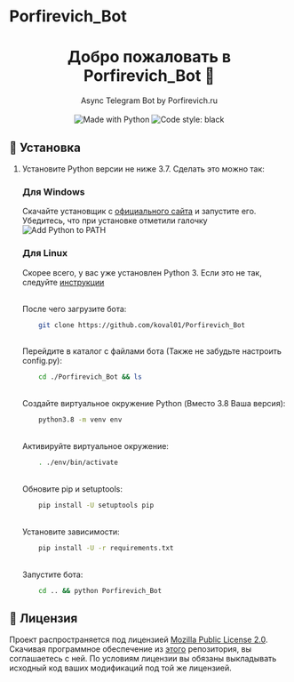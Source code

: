 # Porfirevich_Bot

<h1 align="center">Добро пожаловать в Porfirevich_Bot 👋</h1>
<p align="center">
    Async Telegram Bot by Porfirevich.ru
    <br /><br />
    <img alt="Made with Python" src="https://img.shields.io/badge/Made%20with-Python-%23FFD242?logo=python&logoColor=white">
    <img alt="Code style: black" src="https://img.shields.io/badge/code%20style-Social-428.svg">
</p>

## 🚀 Установка

1. Установите Python версии не ниже 3.7. Сделать это можно так:

    <h3>Для Windows</h3>

    Скачайте установщик с [официального сайта](https://www.python.org/downloads/) и запустите его. Убедитесь, что при установке отметили галочку ![Add Python to PATH](https://user-images.githubusercontent.com/42045258/69171091-557d2780-0b0c-11ea-8adf-7f819357f041.png)

     <h3>Для Linux</h3>

     Скорее всего, у вас уже установлен Python 3. Если это не так, следуйте [инструкции](https://realpython.com/installing-python/#linux)
    
    </br>После чего загрузите бота:
    
    ```sh
        git clone https://github.com/koval01/Porfirevich_Bot
    ```
   
    </br>Перейдите в каталог с файлами бота (Также не забудьте настроить config.py):
    
    ```sh
        cd ./Porfirevich_Bot && ls
    ```
   
    </br>Создайте виртуальное окружение Python (Вместо 3.8 Ваша версия):
    
    ```sh
        python3.8 -m venv env
    ```
   
    </br>Активируйте виртуальное окружение:
    
    ```sh
        . ./env/bin/activate
    ```
   
    </br>Обновите pip и setuptools:
    
    ```sh
        pip install -U setuptools pip
    ```
   
    </br>Установите зависимости:
    
    ```sh
        pip install -U -r requirements.txt
    ```
   
    </br>Запустите бота:
    
    ```sh
        cd .. && python Porfirevich_Bot
    ```

## 📝 Лицензия
<!--- Не надо это удалять, пожалуйста 😐  -->
Проект распространяется под лицензией [Mozilla Public License 2.0](https://github.com/koval01/Porfirevich_Bot/blob/master/LICENSE). Скачивая программное обеспечение из [этого](https://github.com/koval01/Porfirevich_Bot) репозитория, вы соглашаетесь с ней. По условиям лицензии вы обязаны выкладывать исходный код ваших модификаций под той же лицензией.
